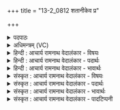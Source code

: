+++
title = "13-2_0812 शतानीकेव प्र"

+++
<details><summary>पदपाठः</summary>

श꣣ता꣡नी꣢का। श꣣त꣢। अ꣣नीका। इव। प्र꣢। जि꣣गाति। धृष्णुया꣢। ह꣡न्ति꣢꣯। वृ꣣त्रा꣡णि꣢। दा꣣शु꣡षे꣢। गि꣣रेः꣢। इ꣣व। प्र꣢। र꣡साः꣢꣯। अ꣣स्य। पिन्विरे। द꣡त्रा꣢꣯णि। पु꣣रुभो꣡ज꣢सः। पु꣣रु। भो꣡ज꣢꣯सः। ८१२।
</details>

<details><summary>अधिमन्त्रम् (VC)</summary>

- इन्द्रः
- प्रस्कण्वः काण्वः
- प्रगाथः(विषमा बृहती, समा सतोबृहती)
- पञ्चमः
</details>

<details><summary>हिन्दी : आचार्य रामनाथ वेदालंकार - विषयः</summary>

अगले मन्त्र में परमात्मा और आचार्य दोनों का वर्णन है।
</details>

<details><summary>हिन्दी : आचार्य रामनाथ वेदालंकार - पदार्थः</summary>

पदार्थान्वयभाषाः -  यह इन्द्र अर्थात् परमैश्वर्ययुक्त परमात्मा वा विद्या के ऐश्वर्य से युक्त आचार्य (दाशुषे) आत्मसमपर्ण करनेवाले उपासक वा शिष्य के हितार्थ (धृष्णुया) अपने धर्षक गुण से (शतानीका इव) सौ शत्रुसेनाओं के तुल्य (वृत्राणि) उपासक या शिष्य के दोषों पर (प्र जिगाति) आक्रमण करता है और (हन्ति) उन्हें नष्ट कर देता है। (पुरुभोजसः) बहुत पालन करनेवाले (अस्य) इस परमात्मा वा आचार्य के (दत्राणि) दान (पिन्विरे) उपासक वा शिष्य के प्रति प्रवाहित होते हैं, (गिरेः इव रसाः) जैसे पर्वत के जल प्रवाहित हुआ करते हैं ॥२॥ इस मन्त्र में दो उपमाओं की संसृष्टि है ॥२॥
</details>

<details><summary>हिन्दी : आचार्य रामनाथ वेदालंकार - भावार्थः</summary>

भावार्थभाषाः -  परमात्मा वा आचार्य के प्रति समर्पणभाव में पहुँचकर उनकी सहायता से दोषों को दूर कर आनन्द-रस और विद्या-रस प्राप्त करने चाहिएँ ॥२॥
</details>

<details><summary>संस्कृत : आचार्य रामनाथ वेदालंकार - विषयः</summary>

अथ परमात्मानमाचार्यं च वर्णयति।
</details>

<details><summary>संस्कृत : आचार्य रामनाथ वेदालंकार - पदार्थः</summary>

पदार्थान्वयभाषाः -  एष इन्द्रः परमैश्वर्यवान् परमात्मा विद्यैश्वर्यवान् आचार्यो वा (दाशुषे) आत्मसमर्पकस्य उपासकस्य शिष्यस्य वा हितार्थम् (धृष्णुया) स्वकीयेन धर्षकगुणेन (शतानीका इव) शतानीकानि शतसंख्यकानि शत्रुसैन्यानि इव (वृत्राणि) उपासकस्य शिष्यस्य वा छिद्राणि (प्र जिगाति) प्र गच्छति आक्रामति इति यावत्। [जिगातिः गतिकर्मा। निघं० २।१४।] (हन्ति) हिनस्ति च। (पुरुभोजसः) बहुपालकस्य (अस्य) परमात्मनः आचार्यस्य वा (दत्राणि) दानानि। (पिन्विरे) उपासकं शिष्यं वा प्रति प्रवहन्ति, (गिरेः इव रसाः) पर्वतस्य यथा जलानि प्रवहन्ति ॥२॥ अत्र द्वयोरुपमयोः संसृष्टिः ॥२॥
</details>

<details><summary>संस्कृत : आचार्य रामनाथ वेदालंकार - भावार्थः</summary>

भावार्थभाषाः -  परमात्मानमाचार्यं च प्रति समर्पणभावेन गत्वा,तत्साहाय्येन दोषान् दूरीकृत्यानन्दरसा विद्यारसाश्च प्राप्तव्याः ॥२॥
</details>

<details><summary>संस्कृत : आचार्य रामनाथ वेदालंकार - पादटिप्पनी</summary>

टिप्पणी:   १. ऋ० ८।४९।२,अथ० २०।५१।२।
</details>